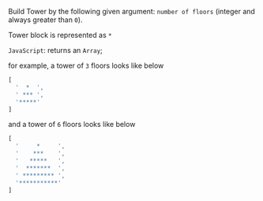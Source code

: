 Build Tower by the following given argument:
`number of floors` (integer and always greater than `0`).

Tower block is represented as `*`

`JavaScript`: returns an `Array`;

for example, a tower of `3` floors looks like below

```js
[
  '  *  ', 
  ' *** ', 
  '*****'
]
```

and a tower of `6` floors looks like below

```js
[
  '     *     ', 
  '    ***    ', 
  '   *****   ', 
  '  *******  ', 
  ' ********* ', 
  '***********'
]
```
